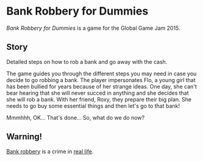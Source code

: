 # Bank Robbery for Dummies

_Bank Robbery for Dummies_ is a game for the Global Game Jam 2015.

## Story

Detailed steps on how to rob a bank and go away with the cash. 

The game guides you through the different steps you may need in case you decide to go robbing a bank. 
The player impersonates Flo, a young girl that has been bullied for years because of her strange ideas. One day, she can't bear hearing that she will never succed in anything and she decides that she will rob a bank. 
With her friend, Roxy, they prepare their big plan. She needs to go buy some essential things and then let's go to that bank! 

Mmmhhh, OK... That's done... So, what do we do now?

## Warning!

[Bank robbery](http://en.wikipedia.org/wiki/Bank_robbery) is a crime in [real life](http://en.wikipedia.org/wiki/Real_life).

